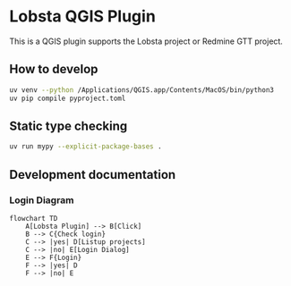 # Lobsta QGIS Plugin

This is a QGIS plugin supports the Lobsta project or Redmine GTT project.

## How to develop

```bash
uv venv --python /Applications/QGIS.app/Contents/MacOS/bin/python3
uv pip compile pyproject.toml
```

## Static type checking

```bash
uv run mypy --explicit-package-bases .
```

## Development documentation

### Login Diagram

```mermaid
flowchart TD
    A[Lobsta Plugin] --> B[Click]
    B --> C{Check login}
    C --> |yes| D[Listup projects]
    C --> |no| E[Login Dialog]
    E --> F{Login}
    F --> |yes| D
    F --> |no| E
```
